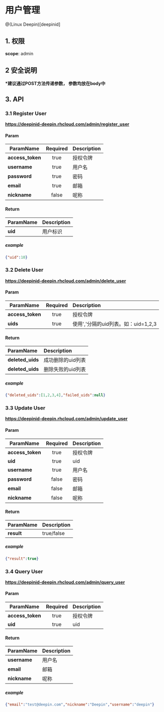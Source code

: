 # 用户管理

@(Linux Deepin)[deepinid]

## 1. 权限

**scope**: admin

## 2 安全说明

**\*建议通过POST方法传递参数， 参数均放在body中**


<!--
**\*加密方式 通过RES加密， 密钥见附件**

Body内容通过公钥加密:

`body： username=deepin&password=123456`

`encypt_body: y78dsuyew7129187dhauds`

重新生产body

`new_body: encrypt=y78dsuyew7129187dhauds`

phps使用如下函数进行加解密:
````
bool openssl_public_encrypt ( string $data , string &$crypted , mixed $key [, int $padding = OPENSSL_PKCS1_PADDING ] )
bool openssl_private_decrypt ( string $data , string &$decrypted , mixed $key [, int $padding = OPENSSL_PKCS1_PADDING ] 
````
-->

## 3. API

### 3.1 Register User

**https://deepinid-deepin.rhcloud.com/admin/register_user**

#### Param

| ParamName                  | Required      | Description                    |
| -------------------------- |:-------------:| :----------------------------- |
| **access_token**           | true          | 授权令牌                       |
| **username**               | true          | 用户名                         |
| **password**               | true          | 密码                           |
| **email**                  | true          | 邮箱                           |
| **nickname**               | false         | 呢称                           |

#### Return

| ParamName      | Description          |
|:-------------- |:---------------------|
| **uid**        | 用户标识           |

##### example

```` json
{"uid":10}
````

### 3.2 Delete User

**https://deepinid-deepin.rhcloud.com/admin/delete_user**

#### Param

| ParamName                  | Required      | Description                   |
| -------------------------- |:-------------:| :---------------------------- |
| **access_token**           | true          | 授权令牌                       |
| **uids**                   | true          | 使用','分隔的uid列表。如：uid=1,2,3|


#### Return

| ParamName         | Description          |
|:------------------|:---------------------|
| **deleted_uids**  | 成功删除的uid列表    |
| **deleted_uids**  | 删除失败的uid列表    |

##### example

```` json
{"deleted_uids":[1,2,3,4],"failed_uids":null}
````


### 3.3 Update User

**https://deepinid-deepin.rhcloud.com/admin/update_user**

#### Param

| ParamName                  | Required      | Description                   |
| -------------------------- |:-------------:| :---------------------------- |
| **access_token**           | true          | 授权令牌                      |
| **uid**                    | true          | uid                           |
| **username**               | true          | 用户名                        |
| **password**               | false         | 密码                          |
| **email**                  | false         | 邮箱                          |
| **nickname**               | false         | 呢称                          |

#### Return

| ParamName      | Description          |
|:-------------- |:---------------------|
| **result**     | true/false           |

##### example

```` json
{"result":true}
````

### 3.4 Query User

**https://deepinid-deepin.rhcloud.com/admin/query_user**

#### Param

| ParamName                  | Required      | Description                   |
| -------------------------- |:-------------:| :---------------------------- |
| **access_token**           | true          | 授权令牌                      |
| **uid**                    | true          | uid                           |


<!--
 | **password**               | false         | 密码                          |
| **email**                  | false         | 邮箱                          |
| **nickname**               | false         | 呢称                          |

uid, password, email, nickname至少填写一个，否则返回空
-->

#### Return

| ParamName      | Description           |
|:-------------- |:----------------------|
| **username**   | 用户名                |
| **email**      | 邮箱                  |
| **nickname**   | 呢称                  |

##### example

```` json
{"email":"test@deepin.com","nickname":"Deepin","username":"deepin"}
````

<!--

### 3.5 List User

**https://deepinid-deepin.rhcloud.com/admin/list_user**

#### Param

| ParamName                  | Required      | Description                   |
| -------------------------- |:-------------:| :---------------------------- |
| **access_token**           | true          | 授权令牌                      |
| **uid_begin**              | true          | uid                           |
| **uid_count                | true          | 要查询的uid数目               |

#### Return

```` json
{
    "users":[
        {"uid":1234,"email":"deepin@deepin.com","nickname":"Deepin","username":"deepin"}, 
        {"uid":4567,"email":"iceyer@iceyer.com","nickname":"Iceyer","username":"iceyer"},
    ]
}

````

| ParamName      | Description           |
|:-------------- |:----------------------|
| **uid**        | uid                   |
| **username**   | 用户名                |
| **password**   | 密码                  |
| **email**      | 邮箱                  |
| **nickname**   | 呢称                  |

-->


<!-- create time: 2014-12-03 09:50:22  -->
